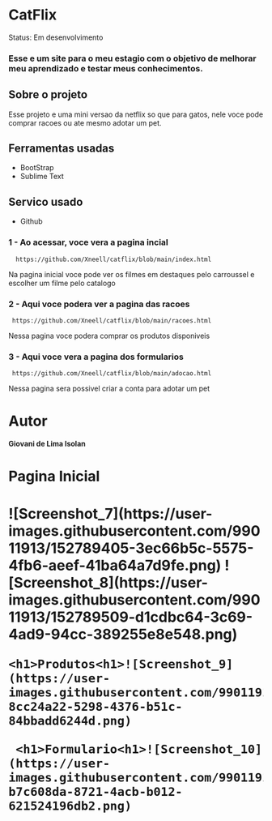 <h1>CatFlix</h1>
 
 Status: Em desenvolvimento
 
 ### Esse e um site para o meu estagio com o objetivo de melhorar meu aprendizado e testar meus conhecimentos.
    
 <h2>Sobre o projeto</h2>
 <p>Esse projeto e uma mini versao da netflix so que para gatos, nele voce pode comprar racoes ou ate mesmo adotar um pet.<p>
 
 ## Ferramentas usadas
  * BootStrap
  * Sublime Text
 
 ## Servico usado
  * Github 

 ### 1 - Ao acessar, voce vera a pagina incial
      https://github.com/Xneell/catflix/blob/main/index.html
 
 <p>Na pagina inicial voce pode ver os filmes em destaques pelo carroussel e escolher um filme pelo catalogo<p>                          
              
### 2 - Aqui voce podera ver a pagina das racoes
     https://github.com/Xneell/catflix/blob/main/racoes.html
  <p>Nessa pagina voce podera comprar os produtos disponiveis<p>

  ### 3 - Aqui voce vera a pagina dos formularios 
     https://github.com/Xneell/catflix/blob/main/adocao.html
   <p>Nessa pagina sera possivel criar a conta para adotar um pet<p>
    
# Autor
   **Giovani de Lima Isolan**
    
   <h1>Pagina Inicial<h1> ![Screenshot_7](https://user-images.githubusercontent.com/99011913/152789405-3ec66b5c-5575-4fb6-aeef-41ba64a7d9fe.png)
                  ![Screenshot_8](https://user-images.githubusercontent.com/99011913/152789509-d1cdbc64-3c69-4ad9-94cc-389255e8e548.png)
    
    <h1>Produtos<h1>![Screenshot_9](https://user-images.githubusercontent.com/99011913/152789582-8cc24a22-5298-4376-b51c-84bbadd6244d.png)
     
     <h1>Formulario<h1>![Screenshot_10](https://user-images.githubusercontent.com/99011913/152789628-b7c608da-8721-4acb-b012-621524196db2.png)



    

   
